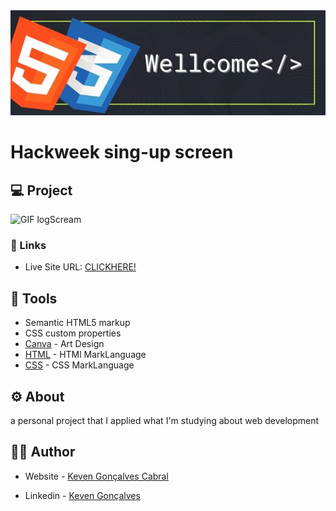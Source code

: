 
<img src="img/Wellcome.png">

# Hackweek sing-up screen
## 💻 Project

![GIF logScream](https://github.com/KevenGonCabral/Sing-up-hackweek-html/assets/116415920/944c35c7-3aab-4326-8dec-1c93c375acd0)

### 🔗 Links

- Live Site URL: [CLICKHERE!](https://kevengoncabral.github.io/Sing-up-hackweek-html/)



## 🔨 Tools 
- Semantic HTML5 markup
- CSS custom properties
- [Canva](https://www.canva.com/) - Art Design
- [HTML](https://www.w3.org/html/) - HTMl MarkLanguage
- [CSS](https://www.w3.org/Style/CSS/Overview.en.html) - CSS MarkLanguage

## ⚙ About 
a personal project that I applied what I'm studying about web development

## 👨‍💻 Author

- Website - [Keven Gonçalves Cabral](https://github.com/KevenGonCabral)

- Linkedin - [Keven Gonçalves](https://www.linkedin.com/in/keven-gon%C3%A7alves-5756a4245/)


